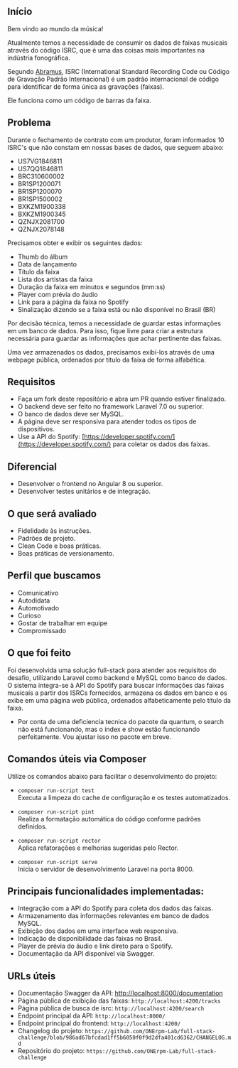 ## Início

Bem vindo ao mundo da música!

Atualmente temos a necessidade de consumir os dados de faixas musicais através do código ISRC, que é uma das coisas mais importantes na indústria fonográfica.

Segundo [Abramus](https://www.abramus.org.br/musica/isrc/), ISRC (International Standard Recording Code ou Código de Gravação Padrão Internacional) é um padrão internacional de código para identificar de forma única as gravações (faixas).

Ele funciona como um código de barras da faixa.


## Problema

Durante o fechamento de contrato com um produtor, foram informados 10 ISRC's que não constam em nossas bases de dados, que seguem abaixo:

* US7VG1846811
* US7QQ1846811
* BRC310600002
* BR1SP1200071
* BR1SP1200070
* BR1SP1500002
* BXKZM1900338
* BXKZM1900345
* QZNJX2081700
* QZNJX2078148

Precisamos obter e exibir os seguintes dados:

* Thumb do álbum
* Data de lançamento
* Título da faixa
* Lista dos artistas da faixa
* Duração da faixa em minutos e segundos (mm:ss)
* Player com prévia do áudio
* Link para a página da faixa no Spotify
* Sinalização dizendo se a faixa está ou não disponível no Brasil (BR)

Por decisão técnica, temos a necessidade de guardar estas informações em um banco de dados. Para isso, fique livre para criar a estrutura necessária para guardar as informações que achar pertinente das faixas.

Uma vez armazenados os dados, precisamos exibí-los através de uma webpage pública, ordenados por título da faixa de forma alfabética.


## Requisitos

* Faça um fork deste repositório e abra um PR quando estiver finalizado.
* O backend deve ser feito no framework Laravel 7.0 ou superior.
* O banco de dados deve ser MySQL.
* A página deve ser responsiva para atender todos os tipos de dispositivos.
* Use a API do Spotify: [https://developer.spotify.com/](https://developer.spotify.com/) para coletar os dados das faixas.


## Diferencial

* Desenvolver o frontend no Angular 8 ou superior.
* Desenvolver testes unitários e de integração.


## O que será avaliado

* Fidelidade às instruções.
* Padrões de projeto.
* Clean Code e boas práticas.
* Boas práticas de versionamento.


## Perfil que buscamos

* Comunicativo
* Autodidata
* Automotivado
* Curioso
* Gostar de trabalhar em equipe
* Compromissado


## O que foi feito

Foi desenvolvida uma solução full-stack para atender aos requisitos do desafio, utilizando Laravel como backend e MySQL como banco de dados. O sistema integra-se à API do Spotify para buscar informações das faixas musicais a partir dos ISRCs fornecidos, armazena os dados em banco e os exibe em uma página web pública, ordenados alfabeticamente pelo título da faixa.

* Por conta de uma deficiencia tecnica do pacote da quantum, o search não está funcionando, mas o index e show estão funcionando perfeitamente.
Vou ajustar isso no pacote em breve.
## Comandos úteis via Composer

Utilize os comandos abaixo para facilitar o desenvolvimento do projeto:

- `composer run-script test`  
    Executa a limpeza do cache de configuração e os testes automatizados.

- `composer run-script pint`  
    Realiza a formatação automática do código conforme padrões definidos.

- `composer run-script rector`  
    Aplica refatorações e melhorias sugeridas pelo Rector.

- `composer run-script serve`  
    Inicia o servidor de desenvolvimento Laravel na porta 8000.


## Principais funcionalidades implementadas:

- Integração com a API do Spotify para coleta dos dados das faixas.
- Armazenamento das informações relevantes em banco de dados MySQL.
- Exibição dos dados em uma interface web responsiva.
- Indicação de disponibilidade das faixas no Brasil.
- Player de prévia do áudio e link direto para o Spotify.
- Documentação da API disponível via Swagger.

## URLs úteis

- Documentação Swagger da API: [http://localhost:8000/documentation](http://localhost:8000/documentation)
- Página pública de exibição das faixas: `http://localhost:4200/tracks`
- Página pública de busca de isrc: `http://localhost:4200/search`
- Endpoint principal da API: `http://localhost:8000/`
- Endpoint principal do frontend: `http://localhost:4200/`
- Changelog do projeto: `https://github.com/ONErpm-Lab/full-stack-challenge/blob/986ad67bfcdad1ff5b6050f0f9d2dfa401cd6362/CHANGELOG.md`
- Repositório do projeto: `https://github.com/ONErpm-Lab/full-stack-challenge`